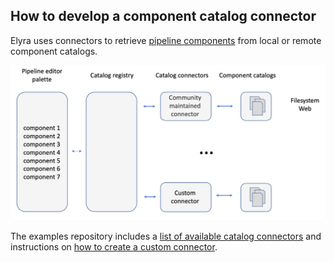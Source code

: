<!--
{% comment %}
Copyright 2018-2022 Elyra Authors

Licensed under the Apache License, Version 2.0 (the "License");
you may not use this file except in compliance with the License.
You may obtain a copy of the License at

http://www.apache.org/licenses/LICENSE-2.0

Unless required by applicable law or agreed to in writing, software
distributed under the License is distributed on an "AS IS" BASIS,
WITHOUT WARRANTIES OR CONDITIONS OF ANY KIND, either express or implied.
See the License for the specific language governing permissions and
limitations under the License.
{% endcomment %}
-->

## How to develop a component catalog connector

Elyra uses connectors to retrieve [pipeline components](../user_guide/pipeline-components.md) from local or remote component catalogs.

![Components, connectors, and catalogs](../images/developer_guide/pipeline-component-connectors/component-catalogs.png)

The examples repository includes a [list of available catalog connectors](https://github.com/elyra-ai/examples/tree/main/component-catalog-connectors) and instructions on [how to create a custom connector](https://github.com/elyra-ai/examples/tree/main/component-catalog-connectors/build-a-custom-connector.md).